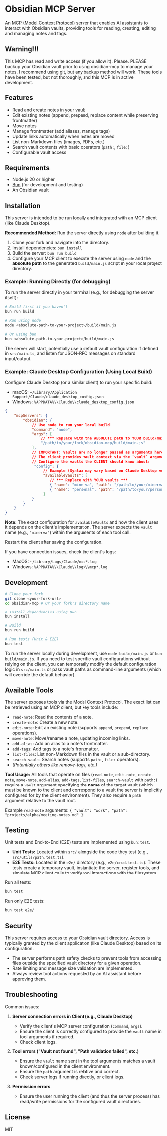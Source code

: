 # Obsidian MCP Server

An [MCP (Model Context Protocol)](https://modelcontextprotocol.io) server that enables AI assistants to interact with Obsidian vaults, providing tools for reading, creating, editing and managing notes and tags.

## Warning!!!

This MCP has read and write access (if you allow it). Please. PLEASE backup your Obsidian vault prior to using obsidian-mcp to manage your notes. I recommend using git, but any backup method will work. These tools have been tested, but not thoroughly, and this MCP is in active development.

## Features

- Read and create notes in your vault
- Edit existing notes (append, prepend, replace content while preserving frontmatter)
- Move notes
- Manage frontmatter (add aliases, manage tags)
- Update links automatically when notes are moved
- List non-Markdown files (images, PDFs, etc.)
- Search vault contents with basic operators (`path:`, `file:`)
- Configurable vault access

## Requirements

- Node.js 20 or higher
- [Bun](https://bun.sh/) (for development and testing)
- An Obsidian vault

## Installation

This server is intended to be run locally and integrated with an MCP client (like Claude Desktop).

**Recommended Method:** Run the server directly using `node` after building it.

1.  Clone your fork and navigate into the directory.
2.  Install dependencies: `bun install`
3.  Build the server: `bun run build`
4.  Configure your MCP client to execute the server using `node` and the **absolute path** to the generated `build/main.js` script in your local project directory.

### Example: Running Directly (for debugging)

To run the server directly in your terminal (e.g., for debugging the server itself):

```bash
# Build first if you haven't
bun run build

# Run using node
node <absolute-path-to-your-project>/build/main.js

# Or using bun
bun <absolute-path-to-your-project>/build/main.js
```
The server will start, potentially use a default vault configuration if defined in `src/main.ts`, and listen for JSON-RPC messages on standard input/output.

### Example: Claude Desktop Configuration (Using Local Build)

Configure Claude Desktop (or a similar client) to run your specific build:

- macOS: `~/Library/Application Support/Claude/claude_desktop_config.json`
- Windows: `%APPDATA%\\Claude\\claude_desktop_config.json`

```json
{
    "mcpServers": {
        "obsidian": {
            // Use node to run your local build
            "command": "node",
            "args": [
                // *** Replace with the ABSOLUTE path to YOUR build/main.js ***
                "/path/to/your/fork/obsidian-mcp/build/main.js"
            ],
            // IMPORTANT: Vaults are no longer passed as arguments here.
            // The client provides vault context via the `vault` argument in tool calls.
            // Configure the vaults the CLIENT should know about:
             "config": {
                 // Example (Syntax may vary based on Claude Desktop version)
                 "availableVaults": [
                    // *** Replace with YOUR vaults ***
                    { "name": "minerva", "path": "/path/to/your/minerva/vault" },
                    { "name": "personal", "path": "/path/to/your/personal/vault" }
                 ]
            }
        }
    }
}
```

**Note:** The exact configuration for `availableVaults` and how the client uses it depends on the client's implementation. The server expects the `vault` name (e.g., `"minerva"`) within the arguments of each tool call.

Restart the client after saving the configuration.

If you have connection issues, check the client's logs:
- MacOS: `~/Library/Logs/Claude/mcp*.log`
- Windows: `%APPDATA%\\Claude\\logs\\mcp*.log`

## Development

```bash
# Clone your fork
git clone <your-fork-url>
cd obsidian-mcp # Or your fork's directory name

# Install dependencies using Bun
bun install

# Build
bun run build

# Run tests (Unit & E2E)
bun test
```

To run the server locally during development, use `node build/main.js` or `bun build/main.js`. If you need to test specific vault configurations without relying on the client, you can temporarily modify the default configuration logic in `src/main.ts` or pass vault paths as command-line arguments (which will override the default behavior).

## Available Tools

The server exposes tools via the Model Context Protocol. The exact list can be retrieved using an MCP client, but key tools include:

-   `read-note`: Read the contents of a note.
-   `create-note`: Create a new note.
-   `edit-note`: Edit an existing note (supports `append`, `prepend`, `replace` operations).
-   `move-note`: Move/rename a note, updating incoming links.
-   `add-alias`: Add an alias to a note's frontmatter.
-   `add-tags`: Add tags to a note's frontmatter.
-   `list-files`: List non-Markdown files in the vault or a sub-directory.
-   `search-vault`: Search notes (supports `path:`, `file:` operators).
-   _(Potentially others like remove-tags, etc.)_

**Tool Usage:** All tools that operate on files (`read-note`, `edit-note`, `create-note`, `move-note`, `add-alias`, `add-tags`, `list-files`, `search-vault` with `path:`) require a `vault` argument specifying the **name** of the target vault (which must be known to the client and correspond to a vault the server is implicitly configured for by the client environment). They also require a `path` argument relative to the vault root.

Example `read-note` arguments:
`{ "vault": "work", "path": "projects/alpha/meeting-notes.md" }`

## Testing

Unit tests and End-to-End (E2E) tests are implemented using `bun:test`.

-   **Unit Tests:** Located within `src/` alongside the code they test (e.g., `src/utils/path.test.ts`).
-   **E2E Tests:** Located in the `e2e/` directory (e.g., `e2e/crud.test.ts`). These tests create a temporary vault, instantiate the server, register tools, and simulate MCP client calls to verify tool interactions with the filesystem.

Run all tests:
```bash
bun test
```

Run only E2E tests:
```bash
bun test e2e/
```

## Security

This server requires access to your Obsidian vault directory. Access is typically granted by the client application (like Claude Desktop) based on its configuration.

-   The server performs path safety checks to prevent tools from accessing files outside the specified vault directory for a given operation.
-   Rate limiting and message size validation are implemented.
-   Always review tool actions requested by an AI assistant before approving them.

## Troubleshooting

Common issues:

1.  **Server connection errors in Client (e.g., Claude Desktop)**
    *   Verify the client's MCP server configuration (`command`, `args`).
    *   Ensure the client is correctly configured to provide the `vault` name in tool arguments if required.
    *   Check client logs.

2.  **Tool errors ("Vault not found", "Path validation failed", etc.)**
    *   Ensure the `vault` name sent in the tool arguments matches a vault known/configured in the client environment.
    *   Ensure the `path` argument is relative and correct.
    *   Check server logs if running directly, or client logs.

3.  **Permission errors**
    *   Ensure the user running the client (and thus the server process) has read/write permissions for the configured vault directories.

## License

MIT
